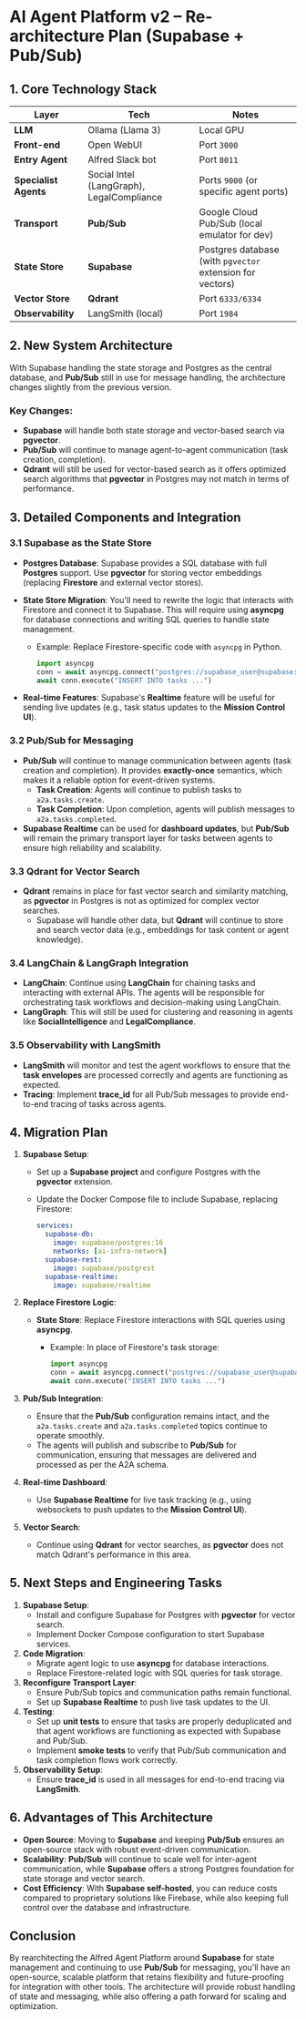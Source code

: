 # AI Agent Platform v2 – Re-architecture Plan (Supabase + Pub/Sub)

## 1. Core Technology Stack

| Layer | Tech | Notes |
| --- | --- | --- |
| **LLM** | Ollama (Llama 3) | Local GPU |
| **Front-end** | Open WebUI | Port `3000` |
| **Entry Agent** | Alfred Slack bot | Port `8011` |
| **Specialist Agents** | Social Intel (LangGraph), LegalCompliance | Ports `9000` (or specific agent ports) |
| **Transport** | **Pub/Sub** | Google Cloud Pub/Sub (local emulator for dev) |
| **State Store** | **Supabase** | Postgres database (with `pgvector` extension for vectors) |
| **Vector Store** | **Qdrant** | Port `6333/6334` |
| **Observability** | LangSmith (local) | Port `1984` |

## 2. New System Architecture

With Supabase handling the state storage and Postgres as the central database, and **Pub/Sub** still in use for message handling, the architecture changes slightly from the previous version.

### Key Changes:

- **Supabase** will handle both state storage and vector-based search via **pgvector**.
- **Pub/Sub** will continue to manage agent-to-agent communication (task creation, completion).
- **Qdrant** will still be used for vector-based search as it offers optimized search algorithms that **pgvector** in Postgres may not match in terms of performance.

## 3. Detailed Components and Integration

### 3.1 Supabase as the State Store

- **Postgres Database**: Supabase provides a SQL database with full **Postgres** support. Use **pgvector** for storing vector embeddings (replacing **Firestore** and external vector stores).
- **State Store Migration**: You'll need to rewrite the logic that interacts with Firestore and connect it to Supabase. This will require using **asyncpg** for database connections and writing SQL queries to handle state management.
    - Example: Replace Firestore-specific code with `asyncpg` in Python.
        
        ```python
        import asyncpg
        conn = await asyncpg.connect("postgres://supabase_user@supabase:5432/postgres")
        await conn.execute("INSERT INTO tasks ...")
        ```
        
- **Real-time Features**: Supabase's **Realtime** feature will be useful for sending live updates (e.g., task status updates to the **Mission Control UI**).

### 3.2 Pub/Sub for Messaging

- **Pub/Sub** will continue to manage communication between agents (task creation and completion). It provides **exactly-once** semantics, which makes it a reliable option for event-driven systems.
    - **Task Creation**: Agents will continue to publish tasks to `a2a.tasks.create`.
    - **Task Completion**: Upon completion, agents will publish messages to `a2a.tasks.completed`.
- **Supabase Realtime** can be used for **dashboard updates**, but **Pub/Sub** will remain the primary transport layer for tasks between agents to ensure high reliability and scalability.

### 3.3 Qdrant for Vector Search

- **Qdrant** remains in place for fast vector search and similarity matching, as **pgvector** in Postgres is not as optimized for complex vector searches.
    - Supabase will handle other data, but **Qdrant** will continue to store and search vector data (e.g., embeddings for task content or agent knowledge).

### 3.4 LangChain & LangGraph Integration

- **LangChain**: Continue using **LangChain** for chaining tasks and interacting with external APIs. The agents will be responsible for orchestrating task workflows and decision-making using LangChain.
- **LangGraph**: This will still be used for clustering and reasoning in agents like **SocialIntelligence** and **LegalCompliance**.

### 3.5 Observability with LangSmith

- **LangSmith** will monitor and test the agent workflows to ensure that the **task envelopes** are processed correctly and agents are functioning as expected.
- **Tracing**: Implement **trace_id** for all Pub/Sub messages to provide end-to-end tracing of tasks across agents.

## 4. Migration Plan

1. **Supabase Setup**:
    - Set up a **Supabase project** and configure Postgres with the **pgvector** extension.
    - Update the Docker Compose file to include Supabase, replacing Firestore:
        
        ```yaml
        services:
          supabase-db:
            image: supabase/postgres:16
            networks: [ai-infra-network]
          supabase-rest:
            image: supabase/postgrest
          supabase-realtime:
            image: supabase/realtime
        ```
        
2. **Replace Firestore Logic**:
    - **State Store**: Replace Firestore interactions with SQL queries using **asyncpg**.
        - Example: In place of Firestore's task storage:
            
            ```python
            import asyncpg
            conn = await asyncpg.connect("postgres://supabase_user@supabase:5432/postgres")
            await conn.execute("INSERT INTO tasks ...")
            ```
            
3. **Pub/Sub Integration**:
    - Ensure that the **Pub/Sub** configuration remains intact, and the `a2a.tasks.create` and `a2a.tasks.completed` topics continue to operate smoothly.
    - The agents will publish and subscribe to **Pub/Sub** for communication, ensuring that messages are delivered and processed as per the A2A schema.
4. **Real-time Dashboard**:
    - Use **Supabase Realtime** for live task tracking (e.g., using websockets to push updates to the **Mission Control UI**).
5. **Vector Search**:
    - Continue using **Qdrant** for vector searches, as **pgvector** does not match Qdrant's performance in this area.

## 5. Next Steps and Engineering Tasks

1. **Supabase Setup**:
    - Install and configure Supabase for Postgres with **pgvector** for vector search.
    - Implement Docker Compose configuration to start Supabase services.
2. **Code Migration**:
    - Migrate agent logic to use **asyncpg** for database interactions.
    - Replace Firestore-related logic with SQL queries for task storage.
3. **Reconfigure Transport Layer**:
    - Ensure Pub/Sub topics and communication paths remain functional.
    - Set up **Supabase Realtime** to push live task updates to the UI.
4. **Testing**:
    - Set up **unit tests** to ensure that tasks are properly deduplicated and that agent workflows are functioning as expected with Supabase and Pub/Sub.
    - Implement **smoke tests** to verify that Pub/Sub communication and task completion flows work correctly.
5. **Observability Setup**:
    - Ensure **trace_id** is used in all messages for end-to-end tracing via **LangSmith**.

## 6. Advantages of This Architecture

- **Open Source**: Moving to **Supabase** and keeping **Pub/Sub** ensures an open-source stack with robust event-driven communication.
- **Scalability**: **Pub/Sub** will continue to scale well for inter-agent communication, while **Supabase** offers a strong Postgres foundation for state storage and vector search.
- **Cost Efficiency**: With **Supabase self-hosted**, you can reduce costs compared to proprietary solutions like Firebase, while also keeping full control over the database and infrastructure.

## Conclusion

By rearchitecting the Alfred Agent Platform around **Supabase** for state management and continuing to use **Pub/Sub** for messaging, you'll have an open-source, scalable platform that retains flexibility and future-proofing for integration with other tools. The architecture will provide robust handling of state and messaging, while also offering a path forward for scaling and optimization.